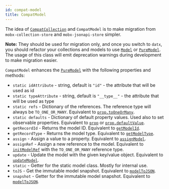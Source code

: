 ```yaml
---
id: compat-model
title: CompatModel
---
```


The idea of [`CompatCollection`](compat-collection) and `CompatModel` is to make migration from `mobx-collection-store` and `mobx-jsonapi-store` simpler.

**Note:** They should be used for migration only, and once you switch to `datx`, you should refactor your collections and models to use [`Model`](model) or [`PureModel`](pure-model). The usage of this class will emit deprecation warnings during development to make migration easier.

`CompatModel` enhances the [`PureModel`](pure-model) with the following properties and methods:

* `static idAttribute` - string, default is `"id"` - the attribute that will be used as id
* `static typeAttribute` - string, default is `"__type__"` - the attribute that will be used as type
* `static refs` - Dictionary of the references. The reference type will always be `TO_ONE_OR_MANY`. Equivalent to [`prop.toOneOrMany`](prop#proptooneormany).
* `static defaults` - Dictionary of default property values. Used also to set observable properties. Equivalent to [`prop`](prop#prop) or [`prop.defaultValue`](prop#propdefaultvalue).
* `getRecordId` - Returns the model ID. Equivalent to [`getModelId`](model-utils#getmodelid).
* `getRecordType` - Returns the model type. Equivalent to [`getModelType`](model-utils#getmodeltype).
* `assign` - Assign a value to a property. Equivalent to [`assignModel`](model-utils#assignmodel).
* `assignRef` - Assign a new reference to the model. Equivalent to [`initModelRef`](model-utils#initmodelref) with the `TO_ONE_OR_MANY` reference type.
* `update` - Update the model with the given key/value object. Equivalent to [`updateModel`](model-utils#updatemodel).
* `static` - Getter for the static model class. Mostly for internal use.
* `toJS` - Get the immutable model snapshot. Equivalent to [`modelToJSON`](model-utils#modeltojson).
* `snapshot` - Getter for the immutable model snapshot. Equivalent to [`modelToJSON`](model-utils#modeltojson).